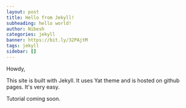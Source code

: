 ```yaml
---
layout: post
title: Hello from Jekyll!
subheading: hello world!
author: Nibesh
categories: jekyll
banner: https://bit.ly/32PAjtM
tags: jekyll
sidebar: []
---
```


Howdy, 

This site is built with Jekyll. It uses Yat theme and is hosted on github pages.
It's very easy.

Tutorial coming soon.


